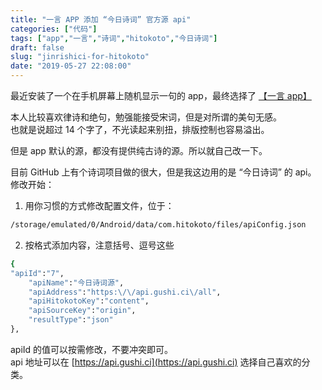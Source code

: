 ```yaml
---
title: "一言 APP 添加 “今日诗词” 官方源 api"
categories: ["代码"]
tags: ["app","一言","诗词","hitokoto","今日诗词"]
draft: false
slug: "jinrishici-for-hitokoto"
date: "2019-05-27 22:08:00"
---
```


最近安装了一个在手机屏幕上随机显示一句的 app，最终选择了 [【一言 app】](https://www.coolapk.com/apk/com.hitokoto)

本人比较喜欢律诗和绝句，勉强能接受宋词，但是对所谓的美句无感。  
也就是说超过 14 个字了，不光读起来别扭，排版控制也容易溢出。 
 
但是 app 默认的源，都没有提供纯古诗的源。所以就自己改一下。  

目前 GitHub 上有个诗词项目做的很大，但是我这边用的是 “今日诗词” 的 api。  
修改开始：  
1. 用你习惯的方式修改配置文件，位于：  

```bash
/storage/emulated/0/Android/data/com.hitokoto/files/apiConfig.json
```

2. 按格式添加内容，注意括号、逗号这些  

```bash
{
"apiId":"7",
    "apiName":"今日诗词源",
    "apiAddress":"https:\/\/api.gushi.ci\/all",
    "apiHitokotoKey":"content",
    "apiSourceKey":"origin",
    "resultType":"json"
},
```

apiId 的值可以按需修改，不要冲突即可。  
api 地址可以在 [https://api.gushi.ci](https://api.gushi.ci) 选择自己喜欢的分类。

